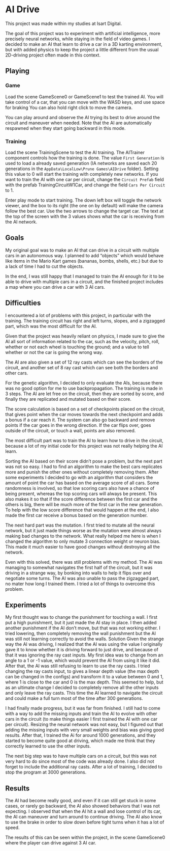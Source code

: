 # AI Drive

This project was made within my studies at Isart Digital.

The goal of this project was to experiment with artificial intelligence, more precisely neural networks, while staying in the field of video games.
I decided to make an AI that learn to drive a car in a 3D karting environment, but with added physics to keep the project a little different from the usual 2D-driving project often made in this context.

## Playing

### Game
Load the scene GameScene0 or GameScene1 to test the trained AI. You will take control of a car, that you can move with the WASD keys, and use space for braking You can also hold right click to move the camera.

You can play around and observe the AI trying its best to drive around the circuit and maneuver when needed. Note that the AI are automatically respawned when they start going backward in this mode.

### Training
Load the scene TrainingScene to test the AI training. The AITrainer component controls how the training is done. The value ```First Generation``` is used to load a already saved generation (IA networks are saved each 20 generations in the ```AppData\LocalLow\Prune Games\AIDrive``` folder). Setting this value to 0 will start the training with completely new networks.
If you want to train the AI with one car per circuit, change the ```Circuit Prefab``` field with the prefab TrainingCircuitW1Car, and change the field ```Cars Per Circuit``` to 1.

Enter play mode to start training. The down left box will toggle the network viewer, and the box to its right (the one on by default) will make the camera follow the best car. Use the two arrows to change the target car. The text at the top of the screen with the 3 values shows what the car is receiving from the AI network.

## Goals

My original goal was to make an AI that can drive in a circuit with multiple cars in an autonomous way. I planned to add “objects” which would behave like items in the Mario Kart games (bananas, bombs, shells, etc.) but due to a lack of time I had to cut the objects.

In the end, I was still happy that I managed to train the AI enough for it to be able to drive with multiple cars in a circuit, and the finished project includes a map where you can drive a car with 3 AI cars.

## Difficulties

I encountered a lot of problems with this project, in particular with the training. The training circuit has right and left turns, slopes, and a zigzagged part, which was the most difficult for the AI.

Given that the project was heavily reliant on physics, I made sure to give the AI all sort of information related to the car, such as the velocity, pitch, roll, whether or not each wheel is touching the ground; and a value to tell whether or not the car is going the wrong way.

The AI are also given a set of 12 ray casts which can see the borders of the circuit, and another set of 8 ray cast which can see both the borders and other cars.

For the genetic algorithm, I decided to only evaluate the AIs, because there was no good option for me to use backpropagation. The training is made in 3 steps. The AI are let free on the circuit, then they are sorted by score, and finally they are replicated and mutated based on their score.

The score calculation is based on a set of checkpoints placed on the circuit, that gives point when the car moves towards the next checkpoint and adds a bonus if a car reach it. The system can also go backward and remove points if the car goes in the wrong direction. If the car flips over, goes outside of the circuit, or touch a wall, points are also removed.

The most difficult part was to train the AI to learn how to drive in the circuit, because a lot of my initial code for this project was not really helping the AI learn.

Sorting the AI based on their score didn’t pose a problem, but the next part was not so easy. I had to find an algorithm to make the best cars replicates more and punish the other ones without completely removing them. After some experiments I decided to go with an algorithm that considers the amount of point the car has based on the average score of all cars. Some randomness is involved, so that low scoring cars also have a chance of being present, whereas the top scoring cars will always be present. This also makes it so that if the score difference between the first car and the others is big, there will be much more of the first car in the new generation. To help with the low score difference that would happen at the end, I also made the first car receive a bonus based on the generation number.

The next hard part was the mutation. I first tried to mutate all the neural network, but it just made things worse as the mutation were almost always making bad changes to the network. What really helped me here is when I changed the algorithm to only mutate 3 connection weight or neuron bias. This made it much easier to have good changes without destroying all the network.

Even with this solved, there was still problems with my method. The AI was managing to somewhat navigates the first half of the circuit, but it was driving in a strange way, by bonking into walls to help it flips over and negotiate some turns. The AI was also unable to pass the zigzagged part, no mater how long I trained them. I tried a lot of things to overcome this problem.

## Experiments

My first thought was to change the punishment for touching a wall. I first put a high punishment, but it just made the AI stay in place. I then added another punishment if the AI don’t move, but that was not working either. I tried lowering, then completely removing the wall punishment but the AI was still not learning correctly to avoid the walls.
Solution
Given the strange way the AI was driving, I realized that the AI was using the value I originally gave it to know whether it is driving forward to just drive, and because of that it was ignoring the ray cast inputs. My first idea was to change from an angle to a 1 or -1 value, which would prevent the AI from using it like it did. After that, the AI was still refusing to learn to use the ray casts. I tried changing the ray casts input, to gives a linear depth value (the max depth can be changed in the configs) and transform it to a value between 0 and 1, where 1 is close to the car and 0 is the max depth. This seemed to help, but as an ultimate change I decided to completely remove all the other inputs and only leave the ray casts. This time the AI learned to navigate the circuit and could make a full turn most of the time after 300 generations.

I had finally made progress, but it was far from finished. I still had to come with a way to add the missing inputs and train the AI to evolve with other cars in the circuit (to make things easier I first trained the AI with one car per circuit). Resizing the neural network was not easy, but I figured out that adding the missing inputs with very small weights and bias was giving good results. After that, I trained the Ai for around 1000 generations, and they started to become quite good at driving, which made me think that they correctly learned to use the other inputs.

The next big step was to have multiple cars on a circuit, but this was not very hard to do since most of the code was already done. I also did not forget to include the additional ray casts. After a lot of training, I decided to stop the program at 3000 generations.

## Results

The AI had become really good, and even if it can still get stuck in some cases, or rarely go backward, the AI also showed behaviors that I was not expecting. I observed that when the AI hit a wall and lose control of its car, the AI can maneuver and turn around to continue driving. The AI also know to use the brake in order to slow down before tight turns when it has a lot of speed.

The results of this can be seen within the project, in the scene GameScene0 where the player can drive against 3 AI car.
